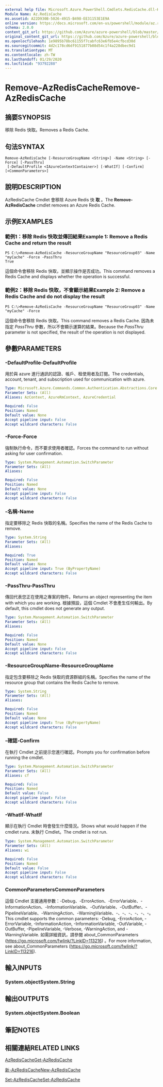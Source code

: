 ```yaml
---
external help file: Microsoft.Azure.PowerShell.Cmdlets.RedisCache.dll-Help.xml
Module Name: Az.RedisCache
ms.assetid: A22D930B-5026-4915-B498-EE31153E1E9A
online version: https://docs.microsoft.com/en-us/powershell/module/az.rediscache/remove-azrediscache
schema: 2.0.0
content_git_url: https://github.com/Azure/azure-powershell/blob/master/src/RedisCache/RedisCache/help/Remove-AzRedisCache.md
original_content_git_url: https://github.com/Azure/azure-powershell/blob/master/src/RedisCache/RedisCache/help/Remove-AzRedisCache.md
ms.openlocfilehash: 1e9895b78bc61155f7cabfc63e6fb5e4cfbcd30d
ms.sourcegitcommit: 4d2c178cd6df9151877b08d54c1f4a228dbec9d1
ms.translationtype: MT
ms.contentlocale: zh-TW
ms.lasthandoff: 01/29/2020
ms.locfileid: "93792288"
---
```

# <span data-ttu-id="d5fa1-101">Remove-AzRedisCache</span><span class="sxs-lookup"><span data-stu-id="d5fa1-101">Remove-AzRedisCache</span></span>

## <span data-ttu-id="d5fa1-102">摘要</span><span class="sxs-lookup"><span data-stu-id="d5fa1-102">SYNOPSIS</span></span>
<span data-ttu-id="d5fa1-103">移除 Redis 快取。</span><span class="sxs-lookup"><span data-stu-id="d5fa1-103">Removes a Redis Cache.</span></span>

## <span data-ttu-id="d5fa1-104">句法</span><span class="sxs-lookup"><span data-stu-id="d5fa1-104">SYNTAX</span></span>

```
Remove-AzRedisCache [-ResourceGroupName <String>] -Name <String> [-Force] [-PassThru]
 [-DefaultProfile <IAzureContextContainer>] [-WhatIf] [-Confirm] [<CommonParameters>]
```

## <span data-ttu-id="d5fa1-105">說明</span><span class="sxs-lookup"><span data-stu-id="d5fa1-105">DESCRIPTION</span></span>
<span data-ttu-id="d5fa1-106">AzRedisCache Cmdlet 會移除 Azure Redis 快 **取** 。</span><span class="sxs-lookup"><span data-stu-id="d5fa1-106">The **Remove-AzRedisCache** cmdlet removes an Azure Redis Cache.</span></span>

## <span data-ttu-id="d5fa1-107">示例</span><span class="sxs-lookup"><span data-stu-id="d5fa1-107">EXAMPLES</span></span>

### <span data-ttu-id="d5fa1-108">範例1：移除 Redis 快取並傳回結果</span><span class="sxs-lookup"><span data-stu-id="d5fa1-108">Example 1: Remove a Redis Cache and return the result</span></span>
```
PS C:\>Remove-AzRedisCache -ResourceGroupName "ResourceGroup03" -Name "myCache" -Force -PassThru
True
```

<span data-ttu-id="d5fa1-109">這個命令會移除 Redis 快取，並顯示操作是否成功。</span><span class="sxs-lookup"><span data-stu-id="d5fa1-109">This command removes a Redis Cache and displays whether the operation is successful.</span></span>

### <span data-ttu-id="d5fa1-110">範例2：移除 Redis 快取，不會顯示結果</span><span class="sxs-lookup"><span data-stu-id="d5fa1-110">Example 2: Remove a Redis Cache and do not display the result</span></span>
```
PS C:\>Remove-AzRedisCache -ResourceGroupName "ResourceGroup03" -Name "myCache" -Force
```

<span data-ttu-id="d5fa1-111">這個命令會移除 Redis 快取。</span><span class="sxs-lookup"><span data-stu-id="d5fa1-111">This command removes a Redis Cache.</span></span>
<span data-ttu-id="d5fa1-112">因為未指定 *PassThru* 參數，所以不會顯示運算的結果。</span><span class="sxs-lookup"><span data-stu-id="d5fa1-112">Because the *PassThru* parameter is not specified, the result of the operation is not displayed.</span></span>

## <span data-ttu-id="d5fa1-113">參數</span><span class="sxs-lookup"><span data-stu-id="d5fa1-113">PARAMETERS</span></span>

### <span data-ttu-id="d5fa1-114">-DefaultProfile</span><span class="sxs-lookup"><span data-stu-id="d5fa1-114">-DefaultProfile</span></span>
<span data-ttu-id="d5fa1-115">用於與 azure 進行通訊的認證、帳戶、租使用者及訂閱。</span><span class="sxs-lookup"><span data-stu-id="d5fa1-115">The credentials, account, tenant, and subscription used for communication with azure.</span></span>

```yaml
Type: Microsoft.Azure.Commands.Common.Authentication.Abstractions.Core.IAzureContextContainer
Parameter Sets: (All)
Aliases: AzContext, AzureRmContext, AzureCredential

Required: False
Position: Named
Default value: None
Accept pipeline input: False
Accept wildcard characters: False
```

### <span data-ttu-id="d5fa1-116">-Force</span><span class="sxs-lookup"><span data-stu-id="d5fa1-116">-Force</span></span>
<span data-ttu-id="d5fa1-117">強制執行命令，而不要求使用者確認。</span><span class="sxs-lookup"><span data-stu-id="d5fa1-117">Forces the command to run without asking for user confirmation.</span></span>

```yaml
Type: System.Management.Automation.SwitchParameter
Parameter Sets: (All)
Aliases:

Required: False
Position: Named
Default value: None
Accept pipeline input: False
Accept wildcard characters: False
```

### <span data-ttu-id="d5fa1-118">-名稱</span><span class="sxs-lookup"><span data-stu-id="d5fa1-118">-Name</span></span>
<span data-ttu-id="d5fa1-119">指定要移除之 Redis 快取的名稱。</span><span class="sxs-lookup"><span data-stu-id="d5fa1-119">Specifies the name of the Redis Cache to remove.</span></span>

```yaml
Type: System.String
Parameter Sets: (All)
Aliases:

Required: True
Position: Named
Default value: None
Accept pipeline input: True (ByPropertyName)
Accept wildcard characters: False
```

### <span data-ttu-id="d5fa1-120">-PassThru</span><span class="sxs-lookup"><span data-stu-id="d5fa1-120">-PassThru</span></span>
<span data-ttu-id="d5fa1-121">傳回代表您正在使用之專案的物件。</span><span class="sxs-lookup"><span data-stu-id="d5fa1-121">Returns an object representing the item with which you are working.</span></span>
<span data-ttu-id="d5fa1-122">根據預設，這個 Cmdlet 不會產生任何輸出。</span><span class="sxs-lookup"><span data-stu-id="d5fa1-122">By default, this cmdlet does not generate any output.</span></span>

```yaml
Type: System.Management.Automation.SwitchParameter
Parameter Sets: (All)
Aliases:

Required: False
Position: Named
Default value: None
Accept pipeline input: False
Accept wildcard characters: False
```

### <span data-ttu-id="d5fa1-123">-ResourceGroupName</span><span class="sxs-lookup"><span data-stu-id="d5fa1-123">-ResourceGroupName</span></span>
<span data-ttu-id="d5fa1-124">指定包含要移除之 Redis 快取的資源群組的名稱。</span><span class="sxs-lookup"><span data-stu-id="d5fa1-124">Specifies the name of the resource group that contains the Redis Cache to remove.</span></span>

```yaml
Type: System.String
Parameter Sets: (All)
Aliases:

Required: False
Position: Named
Default value: None
Accept pipeline input: True (ByPropertyName)
Accept wildcard characters: False
```

### <span data-ttu-id="d5fa1-125">-確認</span><span class="sxs-lookup"><span data-stu-id="d5fa1-125">-Confirm</span></span>
<span data-ttu-id="d5fa1-126">在執行 Cmdlet 之前提示您進行確認。</span><span class="sxs-lookup"><span data-stu-id="d5fa1-126">Prompts you for confirmation before running the cmdlet.</span></span>

```yaml
Type: System.Management.Automation.SwitchParameter
Parameter Sets: (All)
Aliases: cf

Required: False
Position: Named
Default value: False
Accept pipeline input: False
Accept wildcard characters: False
```

### <span data-ttu-id="d5fa1-127">-WhatIf</span><span class="sxs-lookup"><span data-stu-id="d5fa1-127">-WhatIf</span></span>
<span data-ttu-id="d5fa1-128">顯示在執行 Cmdlet 時會發生什麼情況。</span><span class="sxs-lookup"><span data-stu-id="d5fa1-128">Shows what would happen if the cmdlet runs.</span></span>
<span data-ttu-id="d5fa1-129">未執行 Cmdlet。</span><span class="sxs-lookup"><span data-stu-id="d5fa1-129">The cmdlet is not run.</span></span>

```yaml
Type: System.Management.Automation.SwitchParameter
Parameter Sets: (All)
Aliases: wi

Required: False
Position: Named
Default value: False
Accept pipeline input: False
Accept wildcard characters: False
```

### <span data-ttu-id="d5fa1-130">CommonParameters</span><span class="sxs-lookup"><span data-stu-id="d5fa1-130">CommonParameters</span></span>
<span data-ttu-id="d5fa1-131">這個 Cmdlet 支援通用參數：-Debug、-ErrorAction、-ErrorVariable、-InformationAction、-InformationVariable、-OutVariable、-OutBuffer、-PipelineVariable、-WarningAction、-WarningVariable、-、-、-、-、-、-。</span><span class="sxs-lookup"><span data-stu-id="d5fa1-131">This cmdlet supports the common parameters: -Debug, -ErrorAction, -ErrorVariable, -InformationAction, -InformationVariable, -OutVariable, -OutBuffer, -PipelineVariable, -Verbose, -WarningAction, and -WarningVariable.</span></span> <span data-ttu-id="d5fa1-132">如需詳細資訊，請參閱 about_CommonParameters (https://go.microsoft.com/fwlink/?LinkID=113216) 。</span><span class="sxs-lookup"><span data-stu-id="d5fa1-132">For more information, see about_CommonParameters (https://go.microsoft.com/fwlink/?LinkID=113216).</span></span>

## <span data-ttu-id="d5fa1-133">輸入</span><span class="sxs-lookup"><span data-stu-id="d5fa1-133">INPUTS</span></span>

### <span data-ttu-id="d5fa1-134">System.object</span><span class="sxs-lookup"><span data-stu-id="d5fa1-134">System.String</span></span>

## <span data-ttu-id="d5fa1-135">輸出</span><span class="sxs-lookup"><span data-stu-id="d5fa1-135">OUTPUTS</span></span>

### <span data-ttu-id="d5fa1-136">System.object</span><span class="sxs-lookup"><span data-stu-id="d5fa1-136">System.Boolean</span></span>

## <span data-ttu-id="d5fa1-137">筆記</span><span class="sxs-lookup"><span data-stu-id="d5fa1-137">NOTES</span></span>

## <span data-ttu-id="d5fa1-138">相關連結</span><span class="sxs-lookup"><span data-stu-id="d5fa1-138">RELATED LINKS</span></span>

[<span data-ttu-id="d5fa1-139">AzRedisCache</span><span class="sxs-lookup"><span data-stu-id="d5fa1-139">Get-AzRedisCache</span></span>](./Get-AzRedisCache.md)

[<span data-ttu-id="d5fa1-140">新-AzRedisCache</span><span class="sxs-lookup"><span data-stu-id="d5fa1-140">New-AzRedisCache</span></span>](./New-AzRedisCache.md)

[<span data-ttu-id="d5fa1-141">Set-AzRedisCache</span><span class="sxs-lookup"><span data-stu-id="d5fa1-141">Set-AzRedisCache</span></span>](./Set-AzRedisCache.md)



